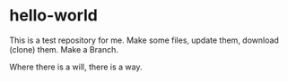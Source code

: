 # hello-world

This is a test repository for me.
Make some files, update them, download (clone) them.
Make a Branch.

Where there is a will, there is a way.
